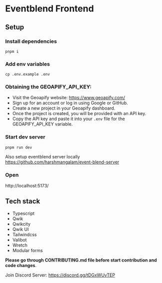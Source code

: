# Eventblend Frontend

## Setup

### Install dependencies

```
pnpm i
```

### Add env variables

```
cp .env.example .env
```

### Obtaining the GEOAPIFY_API_KEY:

- Visit the Geoapify website: https://www.geoapify.com/
- Sign up for an account or log in using Google or GitHub.
- Create a new project in your Geoapify dashboard.
- Once the project is created, you will be provided with an API key.
- Copy the API key and paste it into your `.env` file for the GEOAPIFY_API_KEY variable.

### Start dev server

```
pnpm run dev
```

Also setup eventblend server locally
https://github.com/harshmangalam/event-blend-server

### Open

http://localhost:5173/

## Tech stack

- Typescript
- Qwik
- Qwikcity
- Qwik UI
- Tailwindcss
- Valibot
- Wretch
- Modular forms

**Please go through CONTRIBUTING.md file before start contribution and code changes**.

Join Discord Server: https://discord.gg/tDGxWUvTEP
